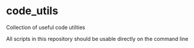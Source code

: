 # code_utils
Collection of useful code utilties

All scripts in this repository should be usable directly on the command line

